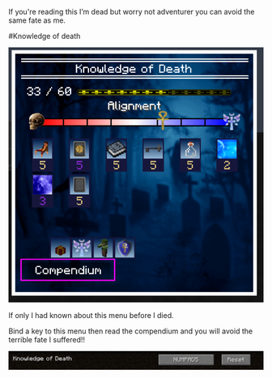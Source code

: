 If you're reading this I’m dead but worry not adventurer you can avoid the same fate as me.

#Knowledge of death 

![Knowledge of death menu](knowledgeofdeathmenu.png)

If only I had known about this menu before I died.

Bind a key to this menu then read the compendium and you will avoid the terrible fate I suffered!!

![Knowledge of death keybind](knowledgekeybind.png)